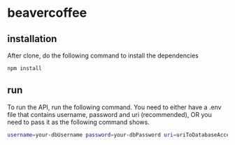 # beavercoffee

## installation
After clone, do the following command to install the dependencies
```bash
npm install
```

## run
To run the API, run the following command. You need to either have a .env file that contains username, password and uri (recommended), OR you need to pass it as the following command shows.

```bash
username=your-dbUsername password=your-dbPassword uri=uriToDatabaseAccessPoint npm start
```

